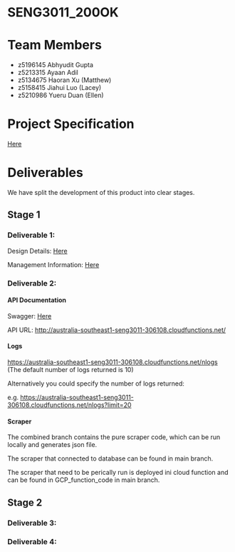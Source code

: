 # SENG3011_200OK

# Team Members
- z5196145  Abhyudit Gupta
- z5213315	Ayaan Adil
- z5134675  Haoran Xu (Matthew)
- z5158415  Jiahui Luo (Lacey)
- z5210986  Yueru Duan (Ellen)

# Project Specification
[Here](https://webcms3.cse.unsw.edu.au/static/uploads/course/SENG3011/21T1/b401ddfe08b2a091388d9df9fe7bd591961cf8aa65a9c36ef5b04e2bbeda1d30/AnalyticsPlatformEpidemics_v_9_1.pdf)

# Deliverables

We have split the development of this product into clear stages. 

## Stage 1
### Deliverable 1:

Design Details: [Here](https://github.com/17Ayaan28/SENG3011_200OK/blob/184854723fe31650f0dcca3cc678483e7f1e4797/Reports/Design%20Details.pdf)

Management Information: [Here](https://github.com/17Ayaan28/SENG3011_200OK/blob/184854723fe31650f0dcca3cc678483e7f1e4797/Reports/Managment%20Information.pdf)

### Deliverable 2:

#### API Documentation

Swagger: [Here](https://app.swaggerhub.com/apis-docs/z5158415/API-200OK/1.0.0-oas3#/)

API URL: http://australia-southeast1-seng3011-306108.cloudfunctions.net/

#### Logs

https://australia-southeast1-seng3011-306108.cloudfunctions.net/nlogs (The default number of logs returned is 10)

Alternatively you could specify the number of logs returned: 
 
e.g. https://australia-southeast1-seng3011-306108.cloudfunctions.net/nlogs?limit=20

#### Scraper
The combined branch contains the pure scraper code, which can be run locally and generates json file.

The scraper that connected to database can be found in main branch.

The scraper that need to be perically run is deployed ini cloud function and can be found in GCP_function_code in main branch.


## Stage 2
### Deliverable 3:

### Deliverable 4:


